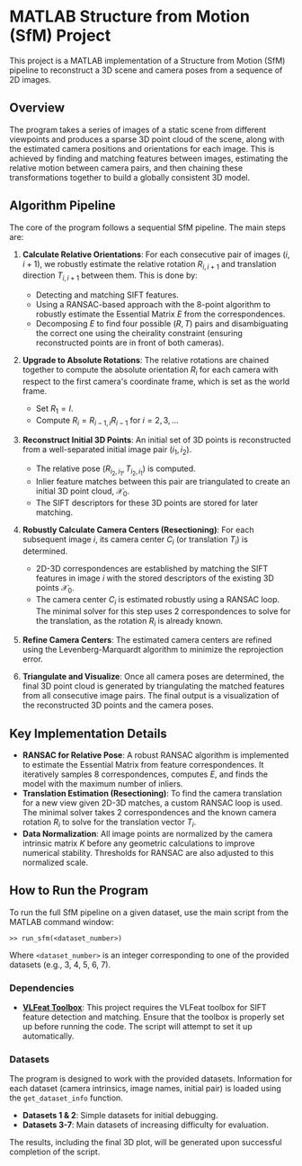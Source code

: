 # MATLAB Structure from Motion (SfM) Project

This project is a MATLAB implementation of a Structure from Motion (SfM) pipeline to reconstruct a 3D scene and camera poses from a sequence of 2D images.

## Overview

The program takes a series of images of a static scene from different viewpoints and produces a sparse 3D point cloud of the scene, along with the estimated camera positions and orientations for each image. This is achieved by finding and matching features between images, estimating the relative motion between camera pairs, and then chaining these transformations together to build a globally consistent 3D model.

## Algorithm Pipeline

The core of the program follows a sequential SfM pipeline. The main steps are:

1.  **Calculate Relative Orientations**: For each consecutive pair of images $(i, i+1)$, we robustly estimate the relative rotation $R_{i,i+1}$ and translation direction $T_{i,i+1}$ between them. This is done by:
    * Detecting and matching SIFT features.
    * Using a RANSAC-based approach with the 8-point algorithm to robustly estimate the Essential Matrix $E$ from the correspondences.
    * Decomposing $E$ to find four possible $(R, T)$ pairs and disambiguating the correct one using the cheirality constraint (ensuring reconstructed points are in front of both cameras).

2.  **Upgrade to Absolute Rotations**: The relative rotations are chained together to compute the absolute orientation $R_i$ for each camera with respect to the first camera's coordinate frame, which is set as the world frame.
    * Set $R_1 = I$.
    * Compute $R_i = R_{i-1,i} R_{i-1}$ for $i = 2, 3, ...$

3.  **Reconstruct Initial 3D Points**: An initial set of 3D points is reconstructed from a well-separated initial image pair $(i_1, i_2)$.
    * The relative pose $(R_{i_2,i_1}, T_{i_2,i_1})$ is computed.
    * Inlier feature matches between this pair are triangulated to create an initial 3D point cloud, $\mathcal{X}_0$.
    * The SIFT descriptors for these 3D points are stored for later matching.

4.  **Robustly Calculate Camera Centers (Resectioning)**: For each subsequent image $i$, its camera center $C_i$ (or translation $T_i$) is determined.
    * 2D-3D correspondences are established by matching the SIFT features in image $i$ with the stored descriptors of the existing 3D points $\mathcal{X}_0$.
    * The camera center $C_i$ is estimated robustly using a RANSAC loop. The minimal solver for this step uses 2 correspondences to solve for the translation, as the rotation $R_i$ is already known.

5.  **Refine Camera Centers**: The estimated camera centers are refined using the Levenberg-Marquardt algorithm to minimize the reprojection error.

6.  **Triangulate and Visualize**: Once all camera poses are determined, the final 3D point cloud is generated by triangulating the matched features from all consecutive image pairs. The final output is a visualization of the reconstructed 3D points and the camera poses.

## Key Implementation Details

* **RANSAC for Relative Pose**: A robust RANSAC algorithm is implemented to estimate the Essential Matrix from feature correspondences. It iteratively samples 8 correspondences, computes $E$, and finds the model with the maximum number of inliers.
* **Translation Estimation (Resectioning)**: To find the camera translation for a new view given 2D-3D matches, a custom RANSAC loop is used. The minimal solver takes 2 correspondences and the known camera rotation $R_i$ to solve for the translation vector $T_i$.
* **Data Normalization**: All image points are normalized by the camera intrinsic matrix $K$ before any geometric calculations to improve numerical stability. Thresholds for RANSAC are also adjusted to this normalized scale.

## How to Run the Program

To run the full SfM pipeline on a given dataset, use the main script from the MATLAB command window:

```
>> run_sfm(<dataset_number>)
```

Where `<dataset_number>` is an integer corresponding to one of the provided datasets (e.g., 3, 4, 5, 6, 7).

### Dependencies

* **[VLFeat Toolbox](https://www.vlfeat.org/)**: This project requires the VLFeat toolbox for SIFT feature detection and matching. Ensure that the toolbox is properly set up before running the code. The script will attempt to set it up automatically.

### Datasets

The program is designed to work with the provided datasets. Information for each dataset (camera intrinsics, image names, initial pair) is loaded using the `get_dataset_info` function.

* **Datasets 1 & 2**: Simple datasets for initial debugging.
* **Datasets 3-7**: Main datasets of increasing difficulty for evaluation.

The results, including the final 3D plot, will be generated upon successful completion of the script.
